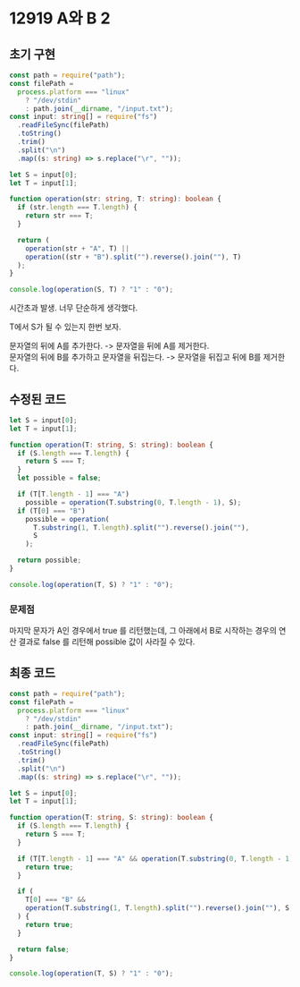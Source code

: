 # 12919 A와 B 2

## 초기 구현

```typescript
const path = require("path");
const filePath =
  process.platform === "linux"
    ? "/dev/stdin"
    : path.join(__dirname, "/input.txt");
const input: string[] = require("fs")
  .readFileSync(filePath)
  .toString()
  .trim()
  .split("\n")
  .map((s: string) => s.replace("\r", ""));

let S = input[0];
let T = input[1];

function operation(str: string, T: string): boolean {
  if (str.length === T.length) {
    return str === T;
  }

  return (
    operation(str + "A", T) ||
    operation((str + "B").split("").reverse().join(""), T)
  );
}

console.log(operation(S, T) ? "1" : "0");
```

시간초과 발생. 너무 단순하게 생각했다.

T에서 S가 될 수 있는지 한번 보자.

문자열의 뒤에 A를 추가한다. -> 문자열을 뒤에 A를 제거한다.  
문자열의 뒤에 B를 추가하고 문자열을 뒤집는다. -> 문자열을 뒤집고 뒤에 B를 제거한다.

## 수정된 코드

```typescript
let S = input[0];
let T = input[1];

function operation(T: string, S: string): boolean {
  if (S.length === T.length) {
    return S === T;
  }
  let possible = false;

  if (T[T.length - 1] === "A")
    possible = operation(T.substring(0, T.length - 1), S);
  if (T[0] === "B")
    possible = operation(
      T.substring(1, T.length).split("").reverse().join(""),
      S
    );

  return possible;
}

console.log(operation(T, S) ? "1" : "0");
```

### 문제점

마지막 문자가 A인 경우에서 true 를 리턴했는데, 그 아래에서 B로 시작하는 경우의 연산 결과로 false 를 리턴해 possible 값이 사라질 수 있다.

## 최종 코드

```typescript
const path = require("path");
const filePath =
  process.platform === "linux"
    ? "/dev/stdin"
    : path.join(__dirname, "/input.txt");
const input: string[] = require("fs")
  .readFileSync(filePath)
  .toString()
  .trim()
  .split("\n")
  .map((s: string) => s.replace("\r", ""));

let S = input[0];
let T = input[1];

function operation(T: string, S: string): boolean {
  if (S.length === T.length) {
    return S === T;
  }

  if (T[T.length - 1] === "A" && operation(T.substring(0, T.length - 1), S)) {
    return true;
  }

  if (
    T[0] === "B" &&
    operation(T.substring(1, T.length).split("").reverse().join(""), S)
  ) {
    return true;
  }

  return false;
}

console.log(operation(T, S) ? "1" : "0");
```
